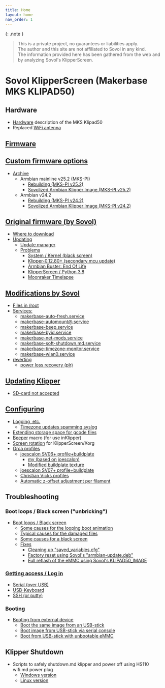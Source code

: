 ```yaml
---
title: Home
layout: home
nav_order: 1
---
```


{: .note }
> This is a private project, no guarantees or liabilities apply.  
> The author and this site are not affiliated to Sovol in any kind.  
> The information provided here has been gathered from the web and by analyzing Sovol's KlipperScreen.

# Sovol KlipperScreen (Makerbase MKS KLIPAD50)

## Hardware
  * [Hardware](hardware.html) description of the MKS Klipad50
  * Replaced [WiFi antenna](wifi.html)

## [Firmware](firmware.html)

## [Custom firmware options](firmware_custom.html)
  * [Archive](custom_firmware_archive.html)
    * Armbian mainline v25.2 (MKS-PI)
      * [Rebuilding (MKS-PI v25.2)](armbian-mkspi-mainline-setup-v25-2.html)
      * [Sovolized Armbian Klipper Image (MKS-PI v25.2)](armbian-mkspi-mainline-image-v25-2.html)
    * Armbian v24.2
      * [Rebuilding (MKS-PI v24.2)](armbian-mkspi-setup-v24-2.html)
      * [Sovolized Armbian Klipper Image (MKS-PI v24.2)](armbian-mkspi-image-v24-2.html)

## [Original firmware (by Sovol)](firmware_sovol.html)
  * [Where to download](firmware.html#where-to-download)
  * [Updating](updating.html)
    * [Update manager](updating.html#update-manager)
    * [Problems](updating.html#problems)
      * [System / Kernel (black screen)](updating.html#system--kernel-black-screen)
      * [Klipper-0.12.80+ (secondary mcu update)](updating.html#klipper-01280-secondary-mcu-update)
      * [Armbian Buster: End Of Life](updating.html#armbian-buster-end-of-life)
      * [KlipperScreen / Python 3.8](updating.html#klipperscreen--python-38)
      * [Moonraker Timelapse](updating.html#moonraker-timelapse)

## [Modifications by Sovol](sovol_mods.html#modifications_by_sovol)
  * [Files in /root](sovol_mods.html#files-in-root)
  * [Services:](sovol_mods.html#services)
    * [makerbase-auto-fresh.service](sovol_mods.html#makerbase-auto-freshservice)
    * [makerbase-automount@.service](sovol_mods.html#makerbase-automountservice)
    * [makerbase-beep.service](sovol_mods.html#makerbase-beepservice)
    * [makerbase-byid.service](sovol_mods.html#makerbase-byidservice)
    * [makerbase-net-mods.service](sovol_mods.html#makerbase-net-modsservice)
    * [makerbase-soft-shutdown.md.service](sovol_mods.html#makerbase-soft-shutdownservice)
    * [makerbase-timezone-monitor.service](sovol_mods.html#makerbase-timezone-monitorservice)
    * [makerbase-wlan0.service](sovol_mods.html#makerbase-wlan0service)
  * [reverting](sovol_mods.html#reverting)
    * [power loss recovery (plr)](sovol_mods.html#power-loss-recovery-plr-1)

## [Updating Klipper](updating_klipper.html)
  * [SD-card not accepted](updating_klipper.html#sd-card-not-accepted)

## [Configuring](configuring.html)
  * [Logging, etc.](configuring.html#logging-etc)
    * [Timezone updates spamming syslog](configuring.html#timezone-updates-spamming-syslog)
  * [Extending storage space for gcode files](gcode_storage.html#expand-g-code-storage-space)
  * [Beeper](beeper.html) macro (for use inKlipper)
  * [Screen rotation](screen.html) for KlipperScreen/Xorg
  * [Orca profiles](orca_profiles.html)
    * [joescalon SV06+ profile+buildplate](orca_profiles.html#joescalon-sv06-profilebuildplate)
      * [my (based on joescalon)](orca_profiles.html#my-based-on-joescalon)
      * [Modified buildplate texture](orca_profiles.html#my-based-on-joescalon)
    * [joescalon SV07+ profile+buildplate](orca_profiles.html#joescalon-sv07-profilebuildplate)
    * [Christian Vicks profiles](orca_profiles.html#christian-vicks-profiles)
    * [Automatic z-offset adjustment per filament](orca_profiles.html#automatic-z-offset-adjustment-per-filament)


## Troubleshooting

### Boot loops / Black screen ("unbricking")
  * [Boot loops / Black screen](bootloop.html)
    * [Some causes for the looping boot animation](bootloop.html#some-causes-for-the-looping-boot-animation)
    * [Typical causes for the damaged files](bootloop.html#typical-causes-for-the-damaged-files)
    * [Some causes for a black screen](bootloop.html#some-causes-for-a-black-screen)
    * [Fixes](bootloop.html#fixes)
      * [Cleaning up "saved_variables.cfg"](bootloop.html#cleaning-up-saved_variablescfg)
      * [Factory reset using Sovol's "armbian-update.deb"](bootloop.html#factory-reset-using-sovols-armbian-updatedeb)
      * [Full reflash of the eMMC using Sovol's KLIPAD50_IMAGE](bootloop.html#full-reflash-of-the-emmc-using-sovols-klipad50_image)

### [Getting access / Log in](access.html)
  * [Serial (over USB)](access.html#serial-over-usb)
  * [USB-Keyboard](access.html#usb-keyboard)
  * [SSH (or putty)](access.html#ssh-putty)

### Booting
  * [Booting from external device](booting.html)
    * [Boot the same image from an USB-stick](booting.html#boot-the-same-image-from-an-usb-stick)
    * [Boot image from USB-stick via serial console](booting.html#boot-image-from-usb-stick-via-serial-console)
    * [Boot from USB-stick with unbootable eMMC](booting.html#boot-from-usb-stick-with-unbootable-emmc)

## Klipper Shutdown
  * Scripts to safely shutdown.md klipper and power off using HS110 wifi.md power plug
    * [Windows version](shutdown.html)
    * [Linux version](shutdown_linux.html)

